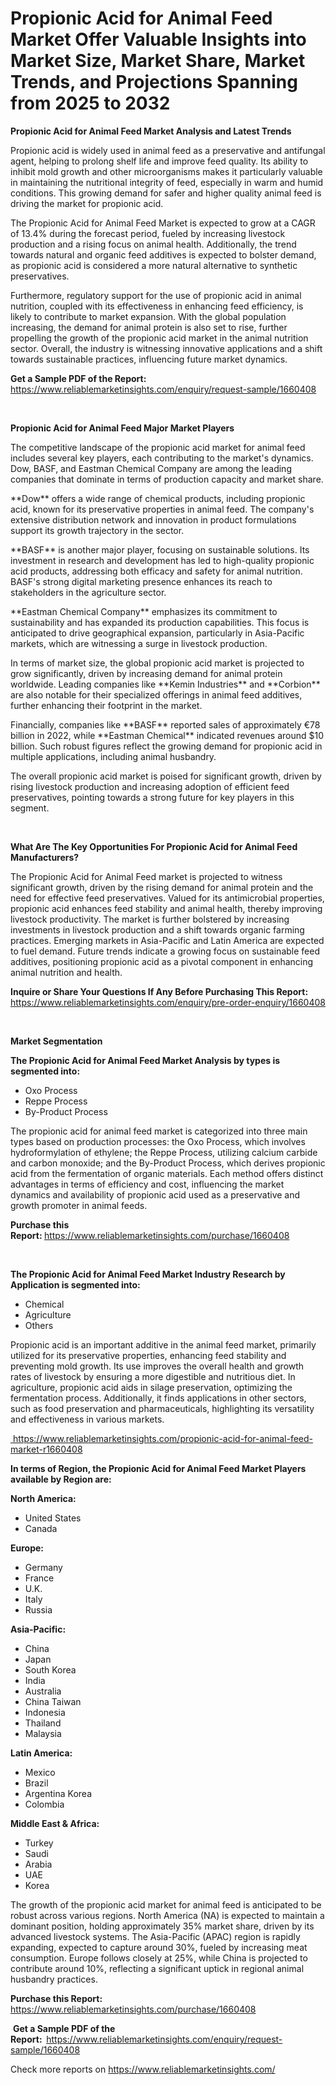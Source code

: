 <p><h1>Propionic Acid for Animal Feed Market Offer Valuable Insights into Market Size, Market Share, Market Trends, and Projections Spanning from 2025 to 2032</h1></p><p><strong>Propionic Acid for Animal Feed Market Analysis and Latest Trends</strong></p>
<p><p>Propionic acid is widely used in animal feed as a preservative and antifungal agent, helping to prolong shelf life and improve feed quality. Its ability to inhibit mold growth and other microorganisms makes it particularly valuable in maintaining the nutritional integrity of feed, especially in warm and humid conditions. This growing demand for safer and higher quality animal feed is driving the market for propionic acid.</p><p>The Propionic Acid for Animal Feed Market is expected to grow at a CAGR of 13.4% during the forecast period, fueled by increasing livestock production and a rising focus on animal health. Additionally, the trend towards natural and organic feed additives is expected to bolster demand, as propionic acid is considered a more natural alternative to synthetic preservatives. </p><p>Furthermore, regulatory support for the use of propionic acid in animal nutrition, coupled with its effectiveness in enhancing feed efficiency, is likely to contribute to market expansion. With the global population increasing, the demand for animal protein is also set to rise, further propelling the growth of the propionic acid market in the animal nutrition sector. Overall, the industry is witnessing innovative applications and a shift towards sustainable practices, influencing future market dynamics.</p></p>
<p><strong>Get a Sample PDF of the Report:&nbsp;</strong> <a href="https://www.reliablemarketinsights.com/enquiry/request-sample/1660408?utm_campaign=2214&utm_medium=2&utm_source=Github&utm_content=ia&utm_term=29032025&utm_id=propionic-acid-for-animal-feed">https://www.reliablemarketinsights.com/enquiry/request-sample/1660408</a></p>
<p>&nbsp;</p>
<p><strong>Propionic Acid for Animal Feed Major Market Players</strong></p>
<p><p>The competitive landscape of the propionic acid market for animal feed includes several key players, each contributing to the market's dynamics. Dow, BASF, and Eastman Chemical Company are among the leading companies that dominate in terms of production capacity and market share.</p><p>**Dow** offers a wide range of chemical products, including propionic acid, known for its preservative properties in animal feed. The company's extensive distribution network and innovation in product formulations support its growth trajectory in the sector.</p><p>**BASF** is another major player, focusing on sustainable solutions. Its investment in research and development has led to high-quality propionic acid products, addressing both efficacy and safety for animal nutrition. BASF's strong digital marketing presence enhances its reach to stakeholders in the agriculture sector.</p><p>**Eastman Chemical Company** emphasizes its commitment to sustainability and has expanded its production capabilities. This focus is anticipated to drive geographical expansion, particularly in Asia-Pacific markets, which are witnessing a surge in livestock production.</p><p>In terms of market size, the global propionic acid market is projected to grow significantly, driven by increasing demand for animal protein worldwide. Leading companies like **Kemin Industries** and **Corbion** are also notable for their specialized offerings in animal feed additives, further enhancing their footprint in the market.</p><p>Financially, companies like **BASF** reported sales of approximately €78 billion in 2022, while **Eastman Chemical** indicated revenues around $10 billion. Such robust figures reflect the growing demand for propionic acid in multiple applications, including animal husbandry.</p><p>The overall propionic acid market is poised for significant growth, driven by rising livestock production and increasing adoption of efficient feed preservatives, pointing towards a strong future for key players in this segment.</p></p>
<p>&nbsp;</p>
<p><strong>What Are The Key Opportunities For Propionic Acid for Animal Feed Manufacturers?</strong></p>
<p><p>The Propionic Acid for Animal Feed market is projected to witness significant growth, driven by the rising demand for animal protein and the need for effective feed preservatives. Valued for its antimicrobial properties, propionic acid enhances feed stability and animal health, thereby improving livestock productivity. The market is further bolstered by increasing investments in livestock production and a shift towards organic farming practices. Emerging markets in Asia-Pacific and Latin America are expected to fuel demand. Future trends indicate a growing focus on sustainable feed additives, positioning propionic acid as a pivotal component in enhancing animal nutrition and health.</p></p>
<p><strong>Inquire or Share Your Questions If Any Before Purchasing This Report:</strong> <a href="https://www.reliablemarketinsights.com/enquiry/pre-order-enquiry/1660408?utm_campaign=2214&utm_medium=2&utm_source=Github&utm_content=ia&utm_term=29032025&utm_id=propionic-acid-for-animal-feed">https://www.reliablemarketinsights.com/enquiry/pre-order-enquiry/1660408</a></p>
<p>&nbsp;</p>
<p><strong>Market Segmentation</strong></p>
<p><strong>The Propionic Acid for Animal Feed Market Analysis by types is segmented into:</strong></p>
<p><ul><li>Oxo Process</li><li>Reppe Process</li><li>By-Product Process</li></ul></p>
<p><p>The propionic acid for animal feed market is categorized into three main types based on production processes: the Oxo Process, which involves hydroformylation of ethylene; the Reppe Process, utilizing calcium carbide and carbon monoxide; and the By-Product Process, which derives propionic acid from the fermentation of organic materials. Each method offers distinct advantages in terms of efficiency and cost, influencing the market dynamics and availability of propionic acid used as a preservative and growth promoter in animal feeds.</p></p>
<p><strong>Purchase this Report:&nbsp;</strong><a href="https://www.reliablemarketinsights.com/purchase/1660408?utm_campaign=2214&utm_medium=2&utm_source=Github&utm_content=ia&utm_term=29032025&utm_id=propionic-acid-for-animal-feed">https://www.reliablemarketinsights.com/purchase/1660408</a></p>
<p>&nbsp;</p>
<p><strong>The Propionic Acid for Animal Feed Market Industry Research by Application is segmented into:</strong></p>
<p><ul><li>Chemical</li><li>Agriculture</li><li>Others</li></ul></p>
<p><p>Propionic acid is an important additive in the animal feed market, primarily utilized for its preservative properties, enhancing feed stability and preventing mold growth. Its use improves the overall health and growth rates of livestock by ensuring a more digestible and nutritious diet. In agriculture, propionic acid aids in silage preservation, optimizing the fermentation process. Additionally, it finds applications in other sectors, such as food preservation and pharmaceuticals, highlighting its versatility and effectiveness in various markets.</p></p>
<p><a href="https://www.reliablemarketinsights.com/propionic-acid-for-animal-feed-market-r1660408?utm_campaign=2214&utm_medium=2&utm_source=Github&utm_content=ia&utm_term=29032025&utm_id=propionic-acid-for-animal-feed">&nbsp;https://www.reliablemarketinsights.com/propionic-acid-for-animal-feed-market-r1660408</a></p>
<p><strong>In terms of Region, the Propionic Acid for Animal Feed Market Players available by Region are:</strong></p>
<p>
    <p> <strong> North America: </strong>
        <ul>
            <li>United States</li>
            <li>Canada</li>
        </ul>
        </p> 
    <p> <strong> Europe: </strong>
        <ul>
            <li>Germany</li>
            <li>France</li>
            <li>U.K.</li>
            <li>Italy</li>
            <li>Russia</li>
        </ul>
        </p> 
    <p> <strong> Asia-Pacific: </strong>
        <ul>
            <li>China</li>
            <li>Japan</li>
            <li>South Korea</li>
            <li>India</li>
            <li>Australia</li>
            <li>China Taiwan</li>
            <li>Indonesia</li>
            <li>Thailand</li>
            <li>Malaysia</li>
        </ul>
        </p> 
    <p> <strong> Latin America: </strong>
        <ul>
            <li>Mexico</li>
            <li>Brazil</li>
            <li>Argentina Korea</li>
            <li>Colombia</li>
        </ul>
        </p> 
    <p> <strong> Middle East & Africa: </strong>
        <ul>
            <li>Turkey</li>
            <li>Saudi</li>
            <li>Arabia</li>
            <li>UAE</li>
            <li>Korea</li>
        </ul>
    </p>
    </p>
<p><p>The growth of the propionic acid market for animal feed is anticipated to be robust across various regions. North America (NA) is expected to maintain a dominant position, holding approximately 35% market share, driven by its advanced livestock systems. The Asia-Pacific (APAC) region is rapidly expanding, expected to capture around 30%, fueled by increasing meat consumption. Europe follows closely at 25%, while China is projected to contribute around 10%, reflecting a significant uptick in regional animal husbandry practices.</p></p>
<p><strong>Purchase this Report: </strong><a href="https://www.reliablemarketinsights.com/purchase/1660408?utm_campaign=2214&utm_medium=2&utm_source=Github&utm_content=ia&utm_term=29032025&utm_id=propionic-acid-for-animal-feed">https://www.reliablemarketinsights.com/purchase/1660408</a></p>
<p>&nbsp;<strong>Get a Sample PDF of the Report:&nbsp;&nbsp;</strong><a href="https://www.reliablemarketinsights.com/enquiry/request-sample/1660408?utm_campaign=2214&utm_medium=2&utm_source=Github&utm_content=ia&utm_term=29032025&utm_id=propionic-acid-for-animal-feed">https://www.reliablemarketinsights.com/enquiry/request-sample/1660408</a></p>
<p><strong></strong></p>
<p>Check more reports on <a href="https://www.reliablemarketinsights.com/?utm_campaign=2214&utm_medium=2&utm_source=Github&utm_content=ia&utm_term=29032025&utm_id=propionic-acid-for-animal-feed">https://www.reliablemarketinsights.com/</a></p>